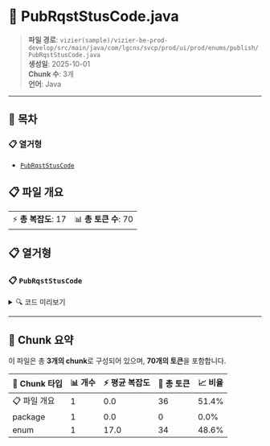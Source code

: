 # 📄 PubRqstStusCode.java

> **파일 경로**: `vizier(sample)/vizier-be-prod-develop/src/main/java/com/lgcns/svcp/prod/ui/prod/enums/publish/PubRqstStusCode.java`  
> **생성일**: 2025-10-01  
> **Chunk 수**: 3개  
> **언어**: Java
---

## 📑 목차

### 📋 열거형
- [`PubRqstStusCode`](#enum-pubrqststuscode)


## 📋 파일 개요

| | |
|--|--|
| ⚡ **총 복잡도**: 17 | 📊 **총 토큰 수**: 70 |





## 📋 열거형

### <a id="enum-pubrqststuscode"></a>📋 `PubRqstStusCode`


<details>
<summary>🔍 코드 미리보기</summary>

```java
public enum PubRqstStusCode {
	C("Created"),
	M("Composed"),
	V("Validation"),
	I("In Progress"),
	D("Delay"),
	P("Publish Complete"),
	O("Prod Transfer"),
	E("Expire");

	private String value;

	private PubRqstStusCode(String value) {
		this.value = value;
	}

	public String getValue() {
		return value;
	}
}...
```

**Chunk 정보**
- 🆔 **ID**: `f34588e53006`
- 📍 **라인**: 3-3

</details>

---



## 🧩 Chunk 요약

이 파일은 총 **3개의 chunk**로 구성되어 있으며, **70개의 토큰**을 포함합니다.

| 🧩 Chunk 타입 | 📊 개수 | ⚡ 평균 복잡도 | 📝 총 토큰 | 📈 비율 |
|---------------|--------|-------------|----------|--------|
| 📋 파일 개요 | 1 | 0.0 | 36 | 51.4% |
| package | 1 | 0.0 | 0 | 0.0% |
| enum | 1 | 17.0 | 34 | 48.6% |

